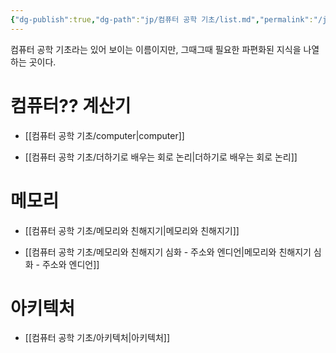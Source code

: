 ```yaml
---
{"dg-publish":true,"dg-path":"jp/컴퓨터 공학 기초/list.md","permalink":"/jp/컴퓨터 공학 기초/list/"}
---
```



컴퓨터 공학 기초라는 있어 보이는 이름이지만, 그때그때 필요한 파편화된 지식을 나열하는 곳이다.

# 컴퓨터?? 계산기
- [[컴퓨터 공학 기초/computer\|computer]]

- [[컴퓨터 공학 기초/더하기로 배우는 회로 논리\|더하기로 배우는 회로 논리]]

# 메모리
- [[컴퓨터 공학 기초/메모리와 친해지기\|메모리와 친해지기]]


- [[컴퓨터 공학 기초/메모리와 친해지기 심화 - 주소와 엔디언\|메모리와 친해지기 심화 - 주소와 엔디언]]


# 아키텍처
- [[컴퓨터 공학 기초/아키텍처\|아키텍처]]